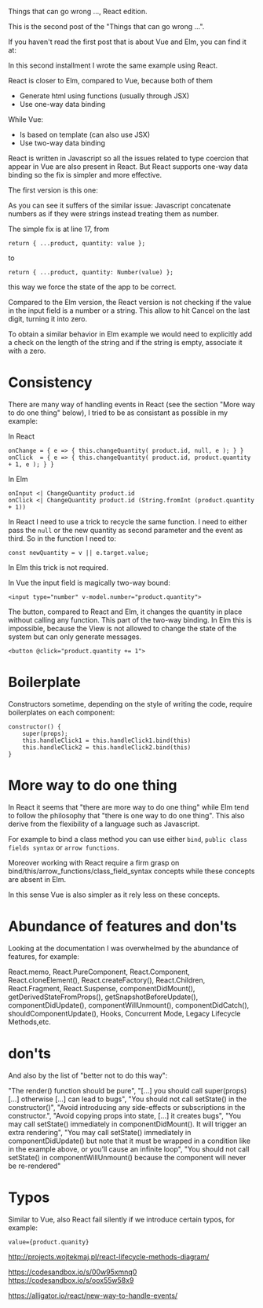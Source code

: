 Things that can go wrong ..., React edition.

This is the second post of the "Things that can go wrong ...".

If you haven't read the first post that is about Vue and Elm, you can find it at:

In this second installment I wrote the same example using React.

React is closer to Elm, compared to Vue, because both of them

* Generate html using functions (usually through JSX)
* Use one-way data binding

While Vue:

* Is based on template (can also use JSX)
* Use two-way data binding

React is written in Javascript so all the issues related to type coercion that appear in Vue are also present in React. But React supports one-way data binding so the fix is simpler and more effective.

The first version is this one:

As you can see it suffers of the similar issue: Javascript concatenate numbers as if they were strings instead treating them as number.

The simple fix is at line 17, from
```
return { ...product, quantity: value };
```
to
```
return { ...product, quantity: Number(value) };
```
this way we force the state of the app to be correct.

Compared to the Elm version, the React version is not checking if the value in the input field is a number or a string. This allow to hit Cancel on the last digit, turning it into zero.

To obtain a similar behavior in Elm example we would need to explicitly add a check on the length of the string and if the string is empty, associate it with a zero.

# Consistency

There are many way of handling events in React (see the section "More way to do one thing" below), I tried to be as consistant as possible in my example:

In React

```
onChange = { e => { this.changeQuantity( product.id, null, e ); } }
onClick  = { e => { this.changeQuantity( product.id, product.quantity + 1, e ); } }

```

In Elm

```
onInput <| ChangeQuantity product.id
onClick <| ChangeQuantity product.id (String.fromInt (product.quantity + 1))
```

In React I need to use a trick to recycle the same function. I need to either pass the `null` or the new quantity as second parameter and the event as third. So in the function I need to:

```
const newQuantity = v || e.target.value;
```

In Elm this trick is not required.

In Vue the input field is magically two-way bound:

```
<input type="number" v-model.number="product.quantity">
```

The button, compared to React and Elm, it changes the quantity in place without calling any function. This part of the two-way binding. In Elm this is impossible, because the View is not allowed to change the state of the system but can only generate messages.
```
<button @click="product.quantity += 1">
```

# Boilerplate

Constructors sometime, depending on the style of writing the code, require boilerplates on each component:
```
constructor() {
    super(props);
    this.handleClick1 = this.handleClick1.bind(this)
    this.handleClick2 = this.handleClick2.bind(this)
}
```

# More way to do one thing

In React it seems that "there are more way to do one thing" while Elm tend to follow the philosophy that "there is one way to do one thing". This also derive from the flexibility of a language such as Javascript.

For example to bind a class method you can use either `bind`, `public class fields syntax` or `arrow functions`.

Moreover working with React require a firm grasp on bind/this/arrow_functions/class_field_syntax concepts while these concepts are absent in Elm.

In this sense Vue is also simpler as it rely less on these concepts.

# Abundance of features and don'ts

Looking at the documentation I was overwhelmed by the abundance of features, for example:

React.memo, React.PureComponent, React.Component, React.cloneElement(), React.createFactory(), React.Children, React.Fragment, React.Suspense, componentDidMount(), getDerivedStateFromProps(), getSnapshotBeforeUpdate(), componentDidUpdate(), componentWillUnmount(), componentDidCatch(), shouldComponentUpdate(), Hooks, Concurrent Mode, Legacy Lifecycle Methods,etc.

# don'ts

And also by the list of "better not to do this way":

"The render() function should be pure", "[...] you should call super(props) [...] otherwise [...] can lead to bugs", "You should not call setState() in the constructor()", "Avoid introducing any side-effects or subscriptions in the constructor.", "Avoid copying props into state, [...] it creates bugs", "You may call setState() immediately in componentDidMount(). It will trigger an extra rendering", "You may call setState() immediately in componentDidUpdate() but note that it must be wrapped in a condition like in the example above, or you’ll cause an infinite loop", "You should not call setState() in componentWillUnmount() because the component will never be re-rendered"

# Typos

Similar to Vue, also React fail silently if we introduce certain typos, for example:
```
value={product.quanity}
```


http://projects.wojtekmaj.pl/react-lifecycle-methods-diagram/

https://codesandbox.io/s/00w95xmnq0
https://codesandbox.io/s/oox55w58x9

https://alligator.io/react/new-way-to-handle-events/
